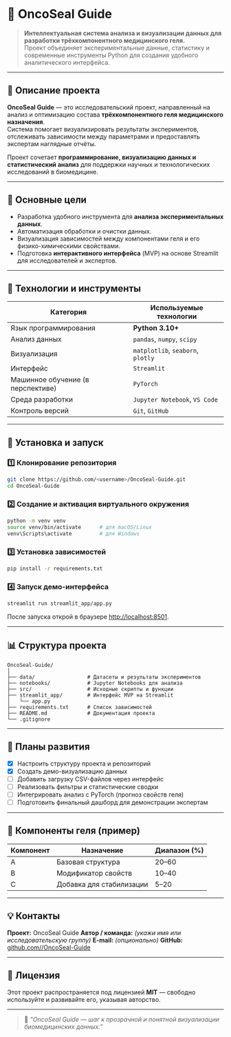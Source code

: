 # 🧬 OncoSeal Guide

> **Интеллектуальная система анализа и визуализации данных для разработки трёхкомпонентного медицинского геля.**  
> Проект объединяет экспериментальные данные, статистику и современные инструменты Python для создания удобного аналитического интерфейса.

---

## 📘 Описание проекта

**OncoSeal Guide** — это исследовательский проект, направленный на анализ и оптимизацию состава **трёхкомпонентного геля медицинского назначения**.  
Система помогает визуализировать результаты экспериментов, отслеживать зависимости между параметрами и предоставлять экспертам наглядные отчёты.

Проект сочетает **программирование, визуализацию данных и статистический анализ** для поддержки научных и технологических исследований в биомедицине.

---

## 🧠 Основные цели

- Разработка удобного инструмента для **анализа экспериментальных данных**.  
- Автоматизация обработки и очистки данных.  
- Визуализация зависимостей между компонентами геля и его физико-химическими свойствами.  
- Подготовка **интерактивного интерфейса** (MVP) на основе Streamlit для исследователей и экспертов.

---

## 🧰 Технологии и инструменты

| Категория | Используемые технологии |
|------------|--------------------------|
| Язык программирования | **Python 3.10+** |
| Анализ данных | `pandas`, `numpy`, `scipy` |
| Визуализация | `matplotlib`, `seaborn`, `plotly` |
| Интерфейс | `Streamlit` |
| Машинное обучение (в перспективе) | `PyTorch` |
| Среда разработки | `Jupyter Notebook`, `VS Code` |
| Контроль версий | `Git`, `GitHub` |

---

## 🚀 Установка и запуск

### 1️⃣ Клонирование репозитория
```bash
git clone https://github.com/<username>/OncoSeal-Guide.git
cd OncoSeal-Guide
````

### 2️⃣ Создание и активация виртуального окружения

```bash
python -m venv venv
source venv/bin/activate      # для macOS/Linux
venv\Scripts\activate         # для Windows
```

### 3️⃣ Установка зависимостей

```bash
pip install -r requirements.txt
```

### 4️⃣ Запуск демо-интерфейса

```bash
streamlit run streamlit_app/app.py
```

После запуска открой в браузере [http://localhost:8501](http://localhost:8501).

---

## 📊 Структура проекта

```
OncoSeal-Guide/
│
├── data/                 # Датасеты и результаты экспериментов
├── notebooks/            # Jupyter Notebooks для анализа
├── src/                  # Исходные скрипты и функции
├── streamlit_app/        # Интерфейс MVP на Streamlit
│   └── app.py
├── requirements.txt      # Список зависимостей
├── README.md             # Документация проекта
└── .gitignore
```

---

## 📅 Планы развития

* [x] Настроить структуру проекта и репозиторий
* [x] Создать демо-визуализацию данных
* [ ] Добавить загрузку CSV-файлов через интерфейс
* [ ] Реализовать фильтры и статистические сводки
* [ ] Интегрировать анализ с PyTorch (прогноз свойств геля)
* [ ] Подготовить финальный дашборд для демонстрации экспертам

---

## 🧩 Компоненты геля (пример)

| Компонент | Назначение               | Диапазон (%) |
| --------- | ------------------------ | ------------ |
| A         | Базовая структура        | 20–60        |
| B         | Модификатор свойств      | 10–40        |
| C         | Добавка для стабилизации | 5–20         |

---

## 💡 Контакты

**Проект:** OncoSeal Guide
**Автор / команда:** *(укажи имя или исследовательскую группу)*
**E-mail:** *(опционально)*
**GitHub:** [github.com/<username>/OncoSeal-Guide](https://github.com/)

---

## 🧾 Лицензия

Этот проект распространяется под лицензией **MIT** — свободно используйте и развивайте его, указывая авторство.

---

> 💬 *“OncoSeal Guide — шаг к прозрачной и понятной визуализации биомедицинских данных.”*

